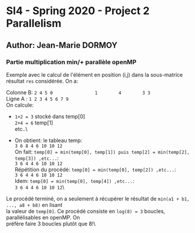 # SI4 - Spring 2020 - Project 2 Parallelism
## Author:	Jean-Marie DORMOY


### Partie multiplication min/+ parallèle openMP

Exemple avec le calcul de l'élément en position (i,j) dans la sous-matrice résultat ```res```
considérée. On a:

Colonne B:	```2
			4
			5
			0				
			1		
			4		
			3
			3```\
Ligne A : ```1 2 3 4 5 6 7 9```\
On calcule:
- ```1+2 = 3```	stocké dans temp[0]\
		   ```2+4 = 6```		        temp[1]\
		   etc..\

- On obtient: le tableau temp:\
```3 6 8 4 6 10 10 12```\
On fait: ```temp[0] = min(temp[0], temp[1]) puis temp[2] = min(temp[2], temp[3]) ,etc...```:\
```3 6 4 4 6 10 10 12```\
Répétition du procédé: ```temp[0] = min(temp[0], temp[2]) ,etc...```:\
```3 6 4 4 6 10 10 12```\
Idem: ```temp[0] = min(temp[0], temp[4]) ,etc...```:\
```3 6 4 4 6 10 10 12```\

Le procédé terminé, on a seulement à récupérer le résultat de ```min(a1 + b1, ..., a8 + b8)``` en lisant \
la valeur de ```temp[0]```. Ce procédé consiste en ```log(8) = 3``` boucles, parallélisables en openMP. On\
préfère faire 3 boucles plutôt que 8!\

